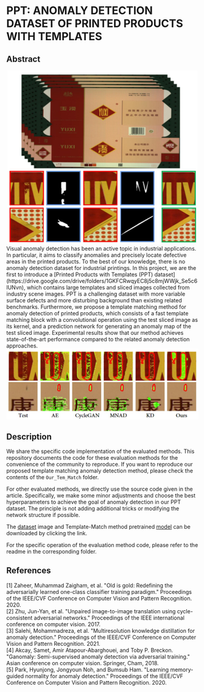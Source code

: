 # PPT: ANOMALY DETECTION DATASET OF PRINTED PRODUCTS WITH TEMPLATES
## Abstract
<div align=center><img src="https://github.com/PPTdataset/PPT/blob/master/imgs/abstract.jpg" width="500"></div>
Visual anomaly detection has been an active topic in industrial applications. In particular, it aims to classify anomalies and precisely locate defective areas in the printed products. To the best of our knowledge, there is no anomaly detection dataset for industrial printings. In this project, we are the first to introduce a [Printed Products with Templates (PPT) dataset](https://drive.google.com/drive/folders/1GKFCRwqyEC8j5c8mjWWjk_Se5c6lUNvn), which contains large templates and sliced images collected from industry scene images. PPT is a challenging dataset with more variable surface defects and more disturbing background than existing related benchmarks. Furthermore, we propose a template matching method for anomaly detection of printed products, which consists of a fast template matching block with a convolutional operation using the test sliced image as its kernel, and a prediction network for generating an anomaly map of the test sliced image. Experimental results show that our method achieves state-of-the-art performance compared to the related anomaly detection approaches.

<div align=center><img src="https://github.com/PPTdataset/PPT/blob/master/imgs/eva.jpg" width="800"></div>

## Description
We share the specific code implementation of the evaluated methods. This repository documents the code for these evaluation methods for the convenience of the community to reproduce. If you want to reproduce our proposed template matching anomaly detection method, please check the contents of the `Our_Tem_Match` folder.

For other evaluated methods, we directly use the source code given in the article. Specifically, we make some minor adjustments and choose the best hyperparameters to achieve the goal of anomaly detection in our PPT dataset. The principle is not adding additional tricks or modifying the network structure if possible.

The [dataset](https://drive.google.com/drive/folders/1GKFCRwqyEC8j5c8mjWWjk_Se5c6lUNvn) image and Template-Match method pretrained [model](https://drive.google.com/drive/folders/16QjOt0Y1UoD4pYafKfJKM6XH37m9pwLx) can be downloaded by clicking the link.

For the specific operation of the evaluation method code, please refer to the readme in the corresponding folder.

## References
<span id="OG">[1] Zaheer, Muhammad Zaigham, et al. "Old is gold: Redefining the adversarially learned one-class classifier training paradigm." Proceedings of the IEEE/CVF Conference on Computer Vision and Pattern Recognition. 2020.  </span>  
<span id="Cycle">[2] Zhu, Jun-Yan, et al. "Unpaired image-to-image translation using cycle-consistent adversarial networks." Proceedings of the IEEE international conference on computer vision. 2017.  </span>  
<span id="KD">[3] Salehi, Mohammadreza, et al. "Multiresolution knowledge distillation for anomaly detection." Proceedings of the IEEE/CVF Conference on Computer Vision and Pattern Recognition. 2021.  </span>  
<span id="ganomaly">[4] Akcay, Samet, Amir Atapour-Abarghouei, and Toby P. Breckon. "Ganomaly: Semi-supervised anomaly detection via adversarial training." Asian conference on computer vision. Springer, Cham, 2018.  </span>  
<span id="MNAD">[5] Park, Hyunjong, Jongyoun Noh, and Bumsub Ham. "Learning memory-guided normality for anomaly detection." Proceedings of the IEEE/CVF Conference on Computer Vision and Pattern Recognition. 2020.  </span>  
